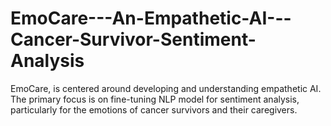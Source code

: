 # EmoCare---An-Empathetic-AI---Cancer-Survivor-Sentiment-Analysis
EmoCare, is centered around developing and understanding empathetic AI. The primary focus is on fine-tuning NLP model for sentiment analysis, particularly for the emotions of cancer survivors and their caregivers.
